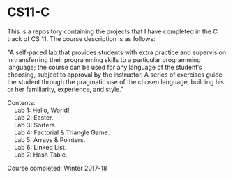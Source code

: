 # CS11-C

This is a repository containing the projects that I have completed in the C track of CS 11. The course description is as
follows:

"A self-paced lab that provides students with extra practice and supervision in transferring their programming skills to a 
particular programming language; the course can be used for any language of the student’s choosing, subject to approval by the 
instructor. A series of exercises guide the student through the pragmatic use of the chosen language, building his or her 
familiarity, experience, and style."

Contents:  
    Lab 1: Hello, World!    
    Lab 2: Easter.       
    Lab 3: Sorters.     
    Lab 4: Factorial & Triangle Game.     
    Lab 5: Arrays & Pointers.   
    Lab 6: Linked List.     
    Lab 7: Hash Table.   


Course completed: Winter 2017-18
